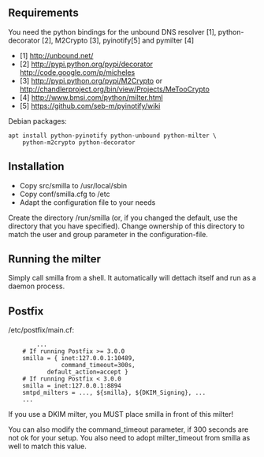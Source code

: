 Requirements
------------

You need the python bindings for the unbound DNS resolver [1], python-decorator
[2], M2Crypto [3], pyinotify[5] and pymilter [4]

 * [1] http://unbound.net/
 * [2] http://pypi.python.org/pypi/decorator http://code.google.com/p/micheles
 * [3] http://pypi.python.org/pypi/M2Crypto or http://chandlerproject.org/bin/view/Projects/MeTooCrypto
 * [4] http://www.bmsi.com/python/milter.html
 * [5] https://github.com/seb-m/pyinotify/wiki

Debian packages:
```
apt install python-pyinotify python-unbound python-milter \
    python-m2crypto python-decorator
```

Installation
------------

 * Copy src/smilla to /usr/local/sbin
 * Copy conf/smilla.cfg to /etc
 * Adapt the configuration file to your needs

Create the directory /run/smilla (or, if you changed the default, use the
directory that you have specified). Change ownership of this directory to match
the user and group parameter in the configuration-file.

Running the milter
------------------

Simply call smilla from a shell. It automatically will dettach itself and run
as a daemon process.

Postfix
-------

/etc/postfix/main.cf:
```
        ...
	# If running Postfix >= 3.0.0
	smilla = { inet:127.0.0.1:10489,
	           command_timeout=300s,
		   default_action=accept }
	# If running Postfix < 3.0.0
	smilla = inet:127.0.0.1:8894
	smtpd_milters = ..., ${smilla}, ${DKIM_Signing}, ...
	...
```

If you use a DKIM milter, you MUST place smilla in front of this milter!

You can also modify the command_timeout parameter, if 300 seconds are not ok
for your setup. You also need to adopt milter_timeout from smilla as well to
match this value.

